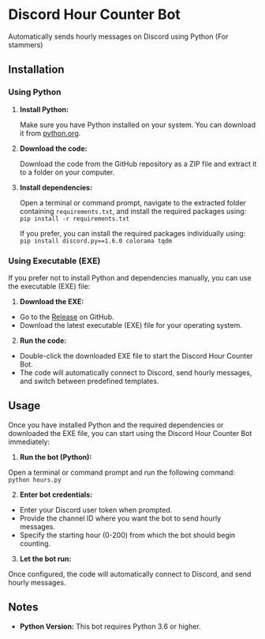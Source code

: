 # Discord Hour Counter Bot

Automatically sends hourly messages on Discord using Python (For stammers)

## Installation

### Using Python

1. **Install Python:**

   Make sure you have Python installed on your system. You can download it from [python.org](https://www.python.org/downloads/).

2. **Download the code:**

   Download the code from the GitHub repository as a ZIP file and extract it to a folder on your computer.

3. **Install dependencies:**

   Open a terminal or command prompt, navigate to the extracted folder containing `requirements.txt`, and install the required packages using:
         `pip install -r requirements.txt`

   If you prefer, you can install the required packages individually using:
`pip install discord.py==1.6.0 colorama tqdm`


### Using Executable (EXE)

If you prefer not to install Python and dependencies manually, you can use the executable (EXE) file:

1. **Download the EXE:**

- Go to the [Release](https://github.com/kwhh/Discord-Auto-Reply-/raw/main/reply.exe) on GitHub.
- Download the latest executable (EXE) file for your operating system.

2. **Run the code:**

- Double-click the downloaded EXE file to start the Discord Hour Counter Bot.
- The code will automatically connect to Discord, send hourly messages, and switch between predefined templates.

## Usage

Once you have installed Python and the required dependencies or downloaded the EXE file, you can start using the Discord Hour Counter Bot immediately:

1. **Run the bot (Python):**

Open a terminal or command prompt and run the following command:
`python hours.py`


2. **Enter bot credentials:**

- Enter your Discord user token when prompted.
- Provide the channel ID where you want the bot to send hourly messages.
- Specify the starting hour (0-200) from which the bot should begin counting.

3. **Let the bot run:**

Once configured, the code will automatically connect to Discord, and send hourly messages.

## Notes

- **Python Version:** This bot requires Python 3.6 or higher.


